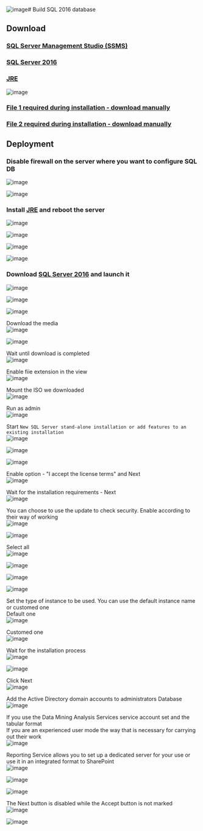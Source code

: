 ![image](https://github.com/guguji666666/GJS-ADRMS/assets/96930989/1722534a-c506-43ca-9f21-76e00893cfe9)# Build SQL 2016 database

## Download
### [SQL Server Management Studio (SSMS)](https://learn.microsoft.com/en-us/sql/ssms/download-sql-server-management-studio-ssms?view=sql-server-ver15#download-ssms)
### [SQL Server 2016](https://info.microsoft.com/ww-landing-sql-server-2016.html?culture=en-us&country=us)
### [JRE](https://www.oracle.com/java/technologies/downloads/#jre8-windows)
![image](https://github.com/guguji666666/GJS-ADRMS/assets/96930989/0d86177c-33fe-4c53-9fa3-612cc0db6e80) <br>
### [File 1 required during installation - download manually](https://go.microsoft.com/fwlink/?Linkld=836819&lcid=1033)
### [File 2 required during installation - download manually](https://go.microsoft.com/fwlink/?Linkld=850317&lcid=1033)

## Deployment
### Disable firewall on the server where you want to configure SQL DB
![image](https://github.com/guguji666666/GJS-ADRMS/assets/96930989/04c0cca1-2511-4926-bf53-98faff304160)

![image](https://github.com/guguji666666/GJS-ADRMS/assets/96930989/7f16f01f-51cc-4d72-9474-ceae35a8f4df)

### Install [JRE](https://www.oracle.com/java/technologies/downloads/#jre8-windows) and reboot the server
![image](https://github.com/guguji666666/GJS-ADRMS/assets/96930989/0d86177c-33fe-4c53-9fa3-612cc0db6e80)

![image](https://github.com/guguji666666/GJS-ADRMS/assets/96930989/fb597d65-ae2d-41e8-b1fa-e4341d14541c)

![image](https://github.com/guguji666666/GJS-ADRMS/assets/96930989/a9ce7b59-04af-42d1-a39f-f8937610d4a4)

![image](https://github.com/guguji666666/GJS-ADRMS/assets/96930989/b35474a9-ce7e-4434-9731-f420375dfab4)

### Download [SQL Server 2016](https://info.microsoft.com/ww-landing-sql-server-2016.html?culture=en-us&country=us) and launch it
![image](https://github.com/guguji666666/GJS-ADRMS/assets/96930989/f52dc269-94b1-4dc9-b173-da8b0cc07643)

![image](https://github.com/guguji666666/GJS-ADRMS/assets/96930989/53f0073c-b3b6-4988-8e8b-2352193c77c7)

![image](https://github.com/guguji666666/GJS-ADRMS/assets/96930989/df595c93-aecc-4f9a-8738-0cf1df3e87c5)

Download the media <br>
![image](https://github.com/guguji666666/GJS-ADRMS/assets/96930989/5ba064a2-7e94-4b6d-8154-12e1be7fae07)

![image](https://github.com/guguji666666/GJS-ADRMS/assets/96930989/d4849da1-8c58-44aa-80be-1e9dc80fb21c)

Wait until download is completed <br>
![image](https://github.com/guguji666666/GJS-ADRMS/assets/96930989/5412da19-6999-477c-960a-690564cdd83c)

Enable fiie extension in the view <br>
![image](https://github.com/guguji666666/GJS-ADRMS/assets/96930989/ad849932-6d85-4d51-a784-457613fc68c1)

Mount the ISO we downloaded <br>
![image](https://github.com/guguji666666/GJS-ADRMS/assets/96930989/735ed58e-3b11-4298-8224-6fe120502974)

Run as admin <br>
![image](https://github.com/guguji666666/GJS-ADRMS/assets/96930989/b665228c-37fe-4917-be90-a53dcbc34cd1)

Start `New SQL Server stand-alone installation or add features to an existing installation` <br>
![image](https://github.com/guguji666666/GJS-ADRMS/assets/96930989/07d36227-2054-4179-a776-c06e5fef9de6)

![image](https://github.com/guguji666666/GJS-ADRMS/assets/96930989/e3cafe49-8b94-42d8-a634-e17f42b25914)

![image](https://github.com/guguji666666/GJS-ADRMS/assets/96930989/78d78996-5a77-4bdb-965e-710fb0d0ed67)

Enable option - "I accept the license terms" and Next <br>
![image](https://github.com/guguji666666/GJS-ADRMS/assets/96930989/373149f4-fafd-4da4-80a7-7f3df717fbd0)

Wait for the installation requirements - Next <br>
![image](https://github.com/guguji666666/GJS-ADRMS/assets/96930989/b497a20f-55cc-4323-b13d-65adddd2f77d)

You can choose to use the update to check security. Enable according to their way of working <br>
![image](https://github.com/guguji666666/GJS-ADRMS/assets/96930989/9b8e7e88-4837-4b61-ac7b-ad19b3bfe9b0)

![image](https://github.com/guguji666666/GJS-ADRMS/assets/96930989/8be743e5-68fb-4d9b-9726-a06c2fb3c20b)

Select all <br>
![image](https://github.com/guguji666666/GJS-ADRMS/assets/96930989/d547ee1f-f27d-419c-98f6-a6982889e397)

![image](https://github.com/guguji666666/GJS-ADRMS/assets/96930989/6e83d7f0-86a9-4357-b987-8ba13d5e12b2)

![image](https://github.com/guguji666666/GJS-ADRMS/assets/96930989/a3aa5884-5abf-4053-afa9-6e826222ec18)

![image](https://github.com/guguji666666/GJS-ADRMS/assets/96930989/4717d9a1-a381-4b91-9a8f-5d3c2edd81e2)

Set the type of instance to be used. You can use the default instance name or customed one <br>
Default one <br>
![image](https://github.com/guguji666666/GJS-ADRMS/assets/96930989/19fffb07-c831-4a25-90a2-c9aaa090c7ac)

Customed one <br>
![image](https://github.com/guguji666666/GJS-ADRMS/assets/96930989/58b01067-690d-45ff-a860-47d943483a9e)

Wait for the installation process <br>
![image](https://github.com/guguji666666/GJS-ADRMS/assets/96930989/f206a95d-f298-4233-b267-fbae1fa24e76)

![image](https://github.com/guguji666666/GJS-ADRMS/assets/96930989/5f0306a5-0bc8-4d53-ae2f-3d3d70253b84)

Click Next <br>
![image](https://github.com/guguji666666/GJS-ADRMS/assets/96930989/918bfc93-8df0-4e91-b641-1950f096c707)

Add the Active Directory domain accounts to administrators Database <br>
![image](https://github.com/guguji666666/GJS-ADRMS/assets/96930989/37bd60d7-b19b-48f0-9541-28fce7ebdc28)

If you use the Data Mining Analysis Services service account set and the tabular format <br>
If you are an experienced user mode the way that is necessary for carrying out their work <br>
![image](https://github.com/guguji666666/GJS-ADRMS/assets/96930989/30627adb-6f8d-4c79-bd76-78016e2f2c80)

Reporting Service allows you to set up a dedicated server for your use or use it in an integrated format to SharePoint <br>
![image](https://github.com/guguji666666/GJS-ADRMS/assets/96930989/281723b7-0829-4347-90dc-a9458ae18d4e)

![image](https://github.com/guguji666666/GJS-ADRMS/assets/96930989/fc771cd2-df02-4e35-ade6-5258c79aecb5)

![image](https://github.com/guguji666666/GJS-ADRMS/assets/96930989/c2c5c160-ef0b-4447-9db6-9105b5f72c76)

The Next button is disabled while the Accept button is not marked <br>
![image](https://github.com/guguji666666/GJS-ADRMS/assets/96930989/7edd4de6-0dc7-45f3-a923-5ba28f2f38ff)


![image](https://github.com/guguji666666/GJS-ADRMS/assets/96930989/5772c526-5216-4552-ab8e-79167de5ee65)







